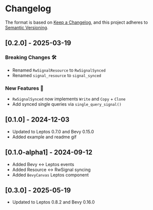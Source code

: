 # Changelog

The format is based on [Keep a Changelog](https://keepachangelog.com/en/1.0.0/),
and this project adheres to [Semantic Versioning](https://semver.org/spec/v2.0.0.html).

## [0.2.0] - 2025-03-19

### Breaking Changes 🛠

- Renamed `RwSignalResource` to `RwSignalSynced`
- Renamed `signal_resource` to `signal_synced`

### New Features 🎉

- `RwSignalSynced` now implements `Write` and `Copy` + `Clone`
- Add synced single queries via `single_query_signal()`


## [0.1.0] - 2024-12-03

- Updated to Leptos 0.7.0 and Bevy 0.15.0
- Added example and readme gif

## [0.1.0-alpha1] - 2024-09-12

- Added Bevy <-> Leptos events
- Added Resource <-> RwSignal syncing
- Added `BevyCanvas` Leptos component

## [0.3.0] - 2025-05-19

- Updated to Leptos 0.8.2 and Bevy 0.16.0
